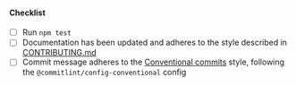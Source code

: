 <!--
Thank you for your pull request. Please provide a description above and review
the requirements below.

Bug fixes and new features should include tests.

Contributors guide: https://github.com/Fdawgs/fastify-json-to-xml/blob/master/CONTRIBUTING.md

-->

#### Checklist

-   [ ] Run `npm test`
-   [ ] Documentation has been updated and adheres to the style described in [CONTRIBUTING.md](https://github.com/Fdawgs/fastify-json-to-xml/blob/master/CONTRIBUTING.md#documentation-style)
-   [ ] Commit message adheres to the [Conventional commits](https://conventionalcommits.org/en/v1.0.0/) style, following the `@commitlint/config-conventional` config
